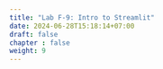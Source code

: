 ```yaml
---
title: "Lab F-9: Intro to Streamlit"
date: 2024-06-28T15:18:14+07:00
draft: false
chapter : false
weight: 9
---
```


